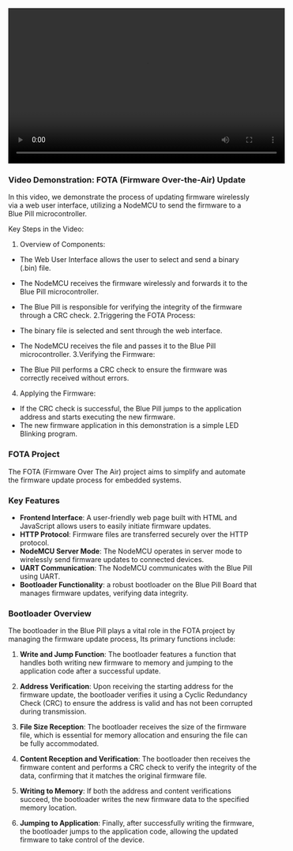 <div align="center">
<video width="560" height="315" src="https://github.com/user-attachments/assets/ce49503c-a856-4fdd-b692-5c172e4f9551"></video>  
</div>

### Video Demonstration: FOTA (Firmware Over-the-Air) Update

In this video, we demonstrate the process of updating firmware wirelessly via a web user interface, utilizing a NodeMCU to send the firmware to a Blue Pill microcontroller.

Key Steps in the Video:
1. Overview of Components:
- The Web User Interface allows the user to select and send a binary (.bin) file.
- The NodeMCU receives the firmware wirelessly and forwards it to the Blue Pill microcontroller.
- The Blue Pill is responsible for verifying the integrity of the firmware through a CRC check.
2.Triggering the FOTA Process:
  
- The binary file is selected and sent through the web interface.
- The NodeMCU receives the file and passes it to the Blue Pill microcontroller.
3.Verifying the Firmware:
  
- The Blue Pill performs a CRC check to ensure the firmware was correctly received without errors.
4. Applying the Firmware:
  
- If the CRC check is successful, the Blue Pill jumps to the application address and starts executing the new firmware.
- The new firmware application in this demonstration is a simple LED Blinking program.

### FOTA Project 
The FOTA (Firmware Over The Air) project aims to simplify and automate the firmware update process for embedded systems. 

### Key Features
- **Frontend Interface**: A user-friendly web page built with HTML and JavaScript allows users to easily initiate firmware updates.
- **HTTP Protocol**: Firmware files are transferred securely over the HTTP protocol.
- **NodeMCU Server Mode**: The NodeMCU operates in server mode to wirelessly send firmware updates to connected devices.
- **UART Communication**: The NodeMCU communicates with the Blue Pill using UART.
- **Bootloader Functionality**: a robust bootloader on the Blue Pill Board that manages firmware updates, verifying data integrity.

### Bootloader Overview
The bootloader in the Blue Pill plays a vital role in the FOTA project by managing the firmware update process, Its primary functions include:

1. **Write and Jump Function**: The bootloader features a function that handles both writing new firmware to memory and jumping to the application code after a successful update.

2. **Address Verification**: Upon receiving the starting address for the firmware update, the bootloader verifies it using a Cyclic Redundancy Check (CRC) to ensure the address is valid and has not been corrupted during transmission.

3. **File Size Reception**: The bootloader receives the size of the firmware file, which is essential for memory allocation and ensuring the file can be fully accommodated.

4. **Content Reception and Verification**: The bootloader then receives the firmware content and performs a CRC check to verify the integrity of the data, confirming that it matches the original firmware file.

5. **Writing to Memory**: If both the address and content verifications succeed, the bootloader writes the new firmware data to the specified memory location.

6. **Jumping to Application**: Finally, after successfully writing the firmware, the bootloader jumps to the application code, allowing the updated firmware to take control of the device.
